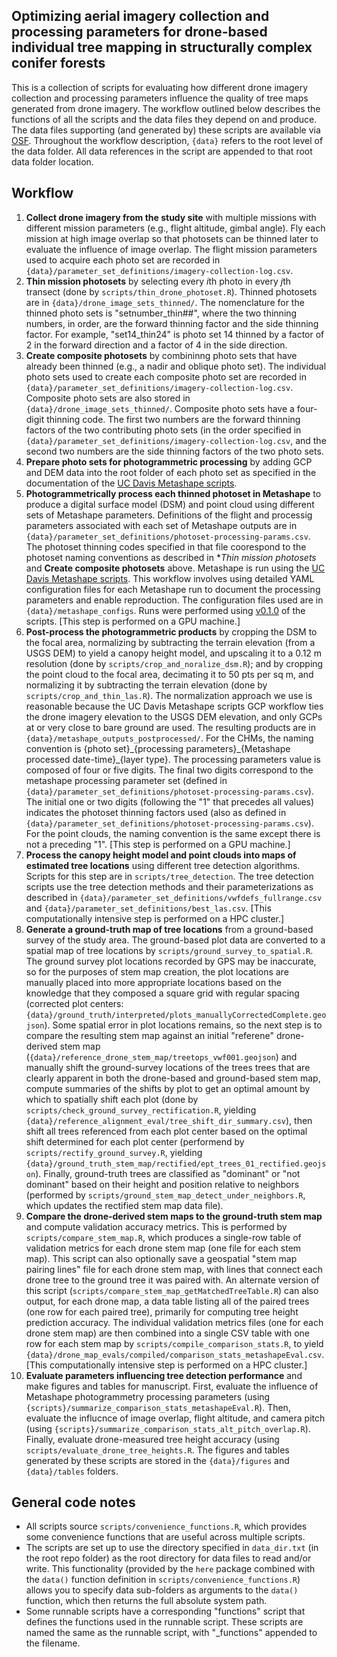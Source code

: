 ## Optimizing aerial imagery collection and processing parameters for drone-based individual tree mapping in structurally complex conifer forests

This is a collection of scripts for evaluating how different drone imagery collection and processing parameters influence the quality of tree maps generated from drone imagery. The workflow outlined below describes the functions of all the scripts and the data files they depend on and produce. The data files supporting (and generated by) these scripts are available via [OSF](https://osf.io/kb3nj/). Throughout the workflow description, `{data}` refers to the root level of the data folder. All data references in the script are appended to that root data folder location.

## Workflow
1) **Collect drone imagery from the study site** with multiple missions with different mission parameters (e.g., flight altitude, gimbal angle). Fly each mission at high image overlap so that photosets can be thinned later to evaluate the influence of image overlap. The flight mission parameters used to acquire each photo set are recorded in `{data}/parameter_set_definitions/imagery-collection-log.csv`.
3) **Thin mission photosets** by selecting every *i*th photo in every *j*th transect (done by `scripts/thin_drone_photoset.R`). Thinned photosets are in `{data}/drone_image_sets_thinned/`. The nomenclature for the thinned photo sets is "setnumber_thin##", where the two thinning numbers, in order, are the forward thinning factor and the side thinning factor. For example, "set14_thin24" is photo set 14 thinned by a factor of 2 in the forward direction and a factor of 4 in the side direction.
4) **Create composite photosets** by combininng photo sets that have already been thinned (e.g., a nadir and oblique photo set). The individual photo sets used to create each composite photo set are recorded in `{data}/parameter_set_definitions/imagery-collection-log.csv`. Composite photo sets are also stored in `{data}/drone_image_sets_thinned/`. Composite photo sets have a four-digit thinning code. The first two numbers are the forward thinning factors of the two contributing photo sets (in the order specified in `{data}/parameter_set_definitions/imagery-collection-log.csv`, and the second two numbers are the side thinning factors of the two photo sets.
5) **Prepare photo sets for photogrammetric processing** by adding GCP and DEM data into the root folder of each photo set as specified in the documentation of the [UC Davis Metashape scripts](https://github.com/ucdavis/metashape).
6) **Photogrammetrically process each thinned photoset in Metashape** to produce a digital surface model (DSM) and point cloud using different sets of Metashape parameters. Definitions of the flight and processig parameters associated with each set of Metashape outputs are in `{data}/parameter_set_definitions/photoset-processing-params.csv`. The photoset thinning codes specified in that file coorespond to the photoset naming conventions as described in **Thin mission photosets* and **Create composite photosets** above. Metashape is run using the [UC Davis Metashape scripts](https://github.com/ucdavis/metashape). This workflow involves using detailed YAML configuration files for each Metashape run to document the processing parameters and enable reproduction. The configuration files used are in `{data}/metashape_configs`. Runs were performed using [v0.1.0](https://github.com/ucdavis/metashape/releases/tag/v0.1.0) of the scripts. [This step is performed on a GPU machine.]
7) **Post-process the photogrammetric products** by cropping the DSM to the focal area, normalizing by subtracting the terrain elevation (from a USGS DEM) to yield a canopy height model, and upscaling it to a 0.12 m resolution (done by `scripts/crop_and_noralize_dsm.R`); and by cropping the point cloud to the focal area, decimating it to 50 pts per sq m, and normalizing it by subtracting the terrain elevation (done by `scripts/crop_and_thin_las.R`). The normalization approach we use is reasonable because the UC Davis Metashape scripts GCP workflow ties the drone imagery elevation to the USGS DEM elevation, and only GCPs at or very close to bare ground are used. The resulting products are in `{data}/metashape_outputs_postprocessed/`. For the CHMs, the naming convention is {photo set}\_{processing parameters}\_{Metashape processed date-time}\_{layer type}. The processing parameters value is composed of four or five digits. The final two digits correspond to the metashape processing parameter set (defined in `{data}/parameter_set_definitions/photoset-processing-params.csv`). The initial one or two digits (following the "1" that precedes all values) indicates the photoset thinning factors used (also as defined in `{data}/parameter_set_definitions/photoset-processing-params.csv`). For the point clouds, the naming convention is the same except there is not a preceding "1". [This step is performed on a GPU machine.]
9) **Process the canopy height model and point clouds into maps of estimated tree locations** using different tree detection algorithms. Scripts for this step are in `scripts/tree_detection`. The tree detection scripts use the tree detection methods and their parameterizations as described in `{data}/parameter_set_definitions/vwfdefs_fullrange.csv` and `{data}/parameter_set_definitions/best_las.csv`. [This computationally intensive step is performed on a HPC cluster.]
10) **Generate a ground-truth map of tree locations** from a ground-based survey of the study area. The ground-based plot data are converted to a spatial map of tree locations by `scripts/ground_survey_to_spatial.R`. The ground survey plot locations recorded by GPS may be inaccurate, so for the purposes of stem map creation, the plot locations are manually placed into more appropriate locations based on the knowledge that they composed a square grid with regular spacing (corrected plot centers: `{data}/ground_truth/interpreted/plots_manuallyCorrectedComplete.geojson`). Some spatial error in plot locations remains, so the next step is to compare the resulting stem map against an initial "referene" drone-derived stem map (`{data}/reference_drone_stem_map/treetops_vwf001.geojson`) and manually shift the ground-survey locations of the trees trees that are clearly apparent in both the drone-based and ground-based stem map, compute summaries of the shifts by plot to get an optimal amount by which to spatially shift each plot (done by `scripts/check_ground_survey_rectification.R`, yielding `{data}/reference_alignment_eval/tree_shift_dir_summary.csv`), then shift all trees referenced from each plot center based on the optimal shift determined for each plot center (performend by `scripts/rectify_ground_survey.R`, yielding `{data}/ground_truth_stem_map/rectified/ept_trees_01_rectified.geojson`). Finally, ground-truth trees are classified as "dominant" or "not dominant" based on their height and position relative to neighbors (performed by `scripts/ground_stem_map_detect_under_neighbors.R`, which updates the rectified stem map data file).
12) **Compare the drone-derived stem maps to the ground-truth stem map** and compute validation accuracy metrics. This is performed by `scripts/compare_stem_map.R`, which produces a single-row table of validation metrics for each drone stem map (one file for each stem map). This script can also optionally save a geospatial "stem map pairing lines" file for each drone stem map, with lines that connect each drone tree to the ground tree it was paired with. An alternate version of this script (`scripts/compare_stem_map_getMatchedTreeTable.R`) can also output, for each drone map, a data table listing all of the paired trees (one row for each paired tree), primarily for computing tree height prediction accuracy. The individual validation metrics files (one for each drone stem map) are then combined into a single CSV table with one row for each stem map by `scripts/compile_comparison_stats.R`, to yield `{data}/drone_map_evals/compiled/comparison_stats_metashapeEval.csv`. [This computationally intensive step is performed on a HPC cluster.]
1) **Evaluate parameters influencing tree detection performance** and make figures and tables for manuscript. First, evaluate the influence of Metashape photogrammetry processing parameters (using `{scripts}/summarize_comparison_stats_metashapeEval.R`). Then, evaluate the influcnce of image overlap, flight altitude, and camera pitch (using `{scripts}/summarize_comparison_stats_alt_pitch_overlap.R`). Finally, evaluate drone-measured tree height accuracy (using `scripts/evaluate_drone_tree_heights.R`. The figures and tables generated by these scripts are stored in the `{data}/figures` and `{data}/tables` folders.

## General code notes
* All scripts source `scripts/convenience_functions.R`, which provides some convenience functions that are useful across multiple scripts.
* The scripts are set up to use the directory specified in `data_dir.txt` (in the root repo folder) as the root directory for data files to read and/or write. This functionality (provided by the `here` package combined with the `data()` function definition in `scripts/convenience_functions.R`) allows you to specify data sub-folders as arguments to the `data()` function, which then returns the full absolute system path.
* Some runnable scripts have a corresponding "functions" script that defines the functions used in the runnable script. These scripts are named the same as the runnable script, with "\_functions" appended to the filename.

